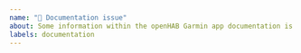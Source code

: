 ```yaml
---
name: "📖 Documentation issue"
about: Some information within the openHAB Garmin app documentation is wrong or missing
labels: documentation
---
```


<!-- Please report only documentation issues here -->
<!-- Documentation issues within user interfaces or the core should be -->
<!-- reported at https://github.com/openhab/openhab-docs/issues/new -->

<!-- Provide a general summary of the documentation issue in the *Title* above -->

<!-- Important: Please contact the openHAB community forum for questions or -->
<!-- for configuration and usage guidance: https://community.openhab.org/c/apps-services/garmin-app/ -->

<!-- Feel free to delete any comment lines in the template (starting with "<!--") -->
